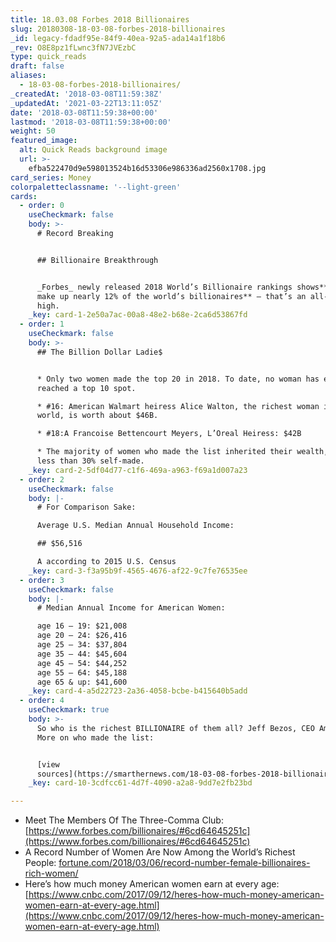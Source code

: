 ```yaml
---
title: 18.03.08 Forbes 2018 Billionaires
slug: 20180308-18-03-08-forbes-2018-billionaires
_id: legacy-fdadf95e-84f9-40ea-92a5-ada14a1f18b6
_rev: O8E8pz1fLwnc3fN7JVEzbC
type: quick_reads
draft: false
aliases:
  - 18-03-08-forbes-2018-billionaires/
_createdAt: '2018-03-08T11:59:38Z'
_updatedAt: '2021-03-22T13:11:05Z'
date: '2018-03-08T11:59:38+00:00'
lastmod: '2018-03-08T11:59:38+00:00'
weight: 50
featured_image:
  alt: Quick Reads background image
  url: >-
    efba522470d9e598013524b16d53306e986336ad2560x1708.jpg
card_series: Money
colorpaletteclassname: '--light-green'
cards:
  - order: 0
    useCheckmark: false
    body: >-
      # Record Breaking


      ## Billionaire Breakthrough


      _Forbes_ newly released 2018 World’s Billionaire rankings shows**women
      make up nearly 12% of the world’s billionaires** – that’s an all-time
      high.
    _key: card-1-2e50a7ac-00a8-48e2-b68e-2ca6d53867fd
  - order: 1
    useCheckmark: false
    body: >-
      ## The Billion Dollar Ladie$


      * Only two women made the top 20 in 2018. To date, no woman has ever
      reached a top 10 spot.

      * #16: American Walmart heiress Alice Walton, the richest woman in the
      world, is worth about $46B.

      * #18:A Francoise Bettencourt Meyers, L’Oreal Heiress: $42B

      * The majority of women who made the list inherited their wealth, with
      less than 30% self-made.
    _key: card-2-5df04d77-c1f6-469a-a963-f69a1d007a23
  - order: 2
    useCheckmark: false
    body: |-
      # For Comparison Sake:

      Average U.S. Median Annual Household Income:

      ## $56,516

      A according to 2015 U.S. Census
    _key: card-3-f3a95b9f-4565-4676-af22-9c7fe76535ee
  - order: 3
    useCheckmark: false
    body: |-
      # Median Annual Income for American Women:

      age 16 – 19: $21,008  
      age 20 – 24: $26,416  
      age 25 – 34: $37,804  
      age 35 – 44: $45,604  
      age 45 – 54: $44,252  
      age 55 – 64: $45,188  
      age 65 & up: $41,600
    _key: card-4-a5d22723-2a36-4058-bcbe-b415640b5add
  - order: 4
    useCheckmark: true
    body: >-
      So who is the richest BILLIONAIRE of them all? Jeff Bezos, CEO Amazon.
      More on who made the list:


      [view
      sources](https://smarthernews.com/18-03-08-forbes-2018-billionaires/)
    _key: card-10-3cdfcc61-4d7f-4090-a2a8-9dd7e2fb23bd

---
```

* Meet The Members Of The Three-Comma Club: [https://www.forbes.com/billionaires/#6cd64645251c](https://www.forbes.com/billionaires/#6cd64645251c)
* A Record Number of Women Are Now Among the World’s Richest People: [fortune.com/2018/03/06/record-number-female-billionaires-rich-women/](http://fortune.com/2018/03/06/record-number-female-billionaires-rich-women/)
* Here’s how much money American women earn at every age: [https://www.cnbc.com/2017/09/12/heres-how-much-money-american-women-earn-at-every-age.html](https://www.cnbc.com/2017/09/12/heres-how-much-money-american-women-earn-at-every-age.html)